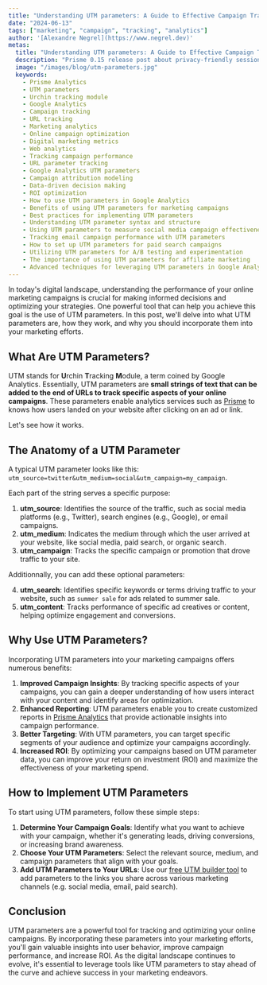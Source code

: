 ```yaml
---
title: "Understanding UTM parameters: A Guide to Effective Campaign Tracking"
date: "2024-06-13"
tags: ["marketing", "campaign", "tracking", "analytics"]
author: '[Alexandre Negrel](https://www.negrel.dev)'
metas:
  title: "Understanding UTM parameters: A Guide to Effective Campaign Tracking"
  description: "Prisme 0.15 release post about privacy-friendly session tracking, bot filtering and admin metrics!"
  image: "/images/blog/utm-parameters.jpg"
  keywords:
    - Prisme Analytics
    - UTM parameters
    - Urchin tracking module
    - Google Analytics
    - Campaign tracking
    - URL tracking
    - Marketing analytics
    - Online campaign optimization
    - Digital marketing metrics
    - Web analytics
    - Tracking campaign performance
    - URL parameter tracking
    - Google Analytics UTM parameters
    - Campaign attribution modeling
    - Data-driven decision making
    - ROI optimization
    - How to use UTM parameters in Google Analytics
    - Benefits of using UTM parameters for marketing campaigns
    - Best practices for implementing UTM parameters
    - Understanding UTM parameter syntax and structure
    - Using UTM parameters to measure social media campaign effectiveness
    - Tracking email campaign performance with UTM parameters
    - How to set up UTM parameters for paid search campaigns
    - Utilizing UTM parameters for A/B testing and experimentation
    - The importance of using UTM parameters for affiliate marketing
    - Advanced techniques for leveraging UTM parameters in Google Analytics
---
```


In today's digital landscape, understanding the performance of your online
marketing campaigns is crucial for making informed decisions and optimizing your
strategies. One powerful tool that can help you achieve this goal is the use of
UTM parameters. In this post, we'll delve into what UTM parameters are, how they
work, and why you should incorporate them into your marketing efforts.

## What Are UTM Parameters?

UTM stands for **U**rchin **T**racking **M**odule, a term coined by Google
Analytics. Essentially, UTM parameters are **small strings of text that can be
added to the end of URLs to track specific aspects of your online campaigns**.
These parameters enable analytics services such as [Prisme](/) to knows how
users landed on your website after clicking on an ad or link.

Let's see how it works.

## The Anatomy of a UTM Parameter

A typical UTM parameter looks like this:
`utm_source=twitter&utm_medium=social&utm_campaign=my_campaign`.

Each part of the string serves a specific purpose:

1. **utm_source**: Identifies the source of the traffic, such as social media
   platforms (e.g., Twitter), search engines (e.g., Google), or email campaigns.
2. **utm_medium**: Indicates the medium through which the user arrived at your
   website, like social media, paid search, or organic search.
3. **utm_campaign**: Tracks the specific campaign or promotion that drove
   traffic to your site.

Additionnally, you can add these optional parameters:

4. **utm_search**: Identifies specific keywords or terms driving traffic to your
   website, such as `summer sale` for ads related to summer sale.
5. **utm_content**: Tracks performance of specific ad creatives or content,
   helping optimize engagement and conversions.

## Why Use UTM Parameters?

Incorporating UTM parameters into your marketing campaigns offers numerous
benefits:

1. **Improved Campaign Insights**: By tracking specific aspects of your
   campaigns, you can gain a deeper understanding of how users interact with
   your content and identify areas for optimization.
2. **Enhanced Reporting**: UTM parameters enable you to create customized
   reports in [Prisme Analytics](/) that provide actionable insights into
   campaign performance.
3. **Better Targeting**: With UTM parameters, you can target specific segments
   of your audience and optimize your campaigns accordingly.
4. **Increased ROI**: By optimizing your campaigns based on UTM parameter data,
   you can improve your return on investment (ROI) and maximize the
   effectiveness of your marketing spend.

## How to Implement UTM Parameters

To start using UTM parameters, follow these simple steps:

1. **Determine Your Campaign Goals**: Identify what you want to achieve with
   your campaign, whether it's generating leads, driving conversions, or
   increasing brand awareness.
2. **Choose Your UTM Parameters**: Select the relevant source, medium, and
   campaign parameters that align with your goals.
3. **Add UTM Parameters to Your URLs**: Use our
   [free UTM builder tool](/tools/utm_builder) to add parameters to the links
   you share across various marketing channels (e.g. social media, email, paid
   search).

## Conclusion

UTM parameters are a powerful tool for tracking and optimizing your online
campaigns. By incorporating these parameters into your marketing efforts, you'll
gain valuable insights into user behavior, improve campaign performance, and
increase ROI. As the digital landscape continues to evolve, it's essential to
leverage tools like UTM parameters to stay ahead of the curve and achieve
success in your marketing endeavors.
